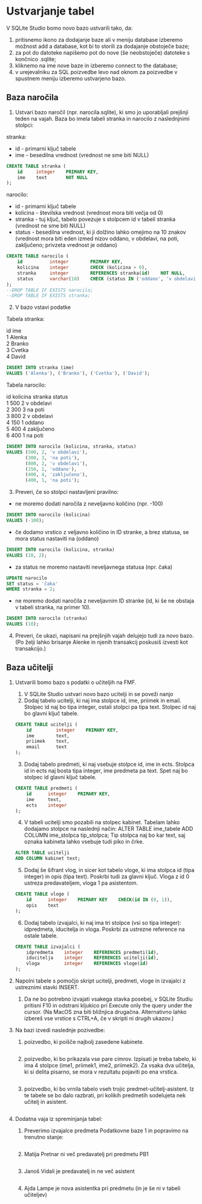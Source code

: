 # Ustvarjanje tabel

V SQLite Studio bomo novo bazo ustvarili tako, da:
1. pritisnemo ikono za dodajanje baze ali v meniju database izberemo možnost add a database, kot bi to storili za dodajanje obstoječe baze;
2. za pot do datoteke napišemo pot do nove (še neobstoječe) datoteke s končnico .sqlite;
3. kliknemo na ime nove baze in izberemo connect to the database;
4. v urejevalniku za SQL poizvedbe levo nad oknom za poizvedbe v spustnem meniju izberemo ustvarjeno bazo.

## Baza naročila
1. Ustvari bazo naročil (npr. narocila.sqlite), ki smo jo uporabljali prejšnji teden na vajah. Baza bo imela tabeli stranka in narocilo z naslednjnimi stolpci:

stranka:
* id - primarni ključ tabele
* ime - besedilna vrednost (vrednost ne sme biti NULL)

```sql
CREATE TABLE stranka (
    id     integer    PRIMARY KEY,
    ime    text       NOT NULL   
);
```

narocilo:
* id - primarni ključ tabele
* kolicina - številska vrednost (vrednost mora biti večja od 0)
* stranka - tuj ključ, tabelo povezuje s stolpcem id v tabeli stranka (vrednost ne sme biti NULL)
* status - besedilna vrednost, ki ji dolžino lahko omejimo na 10 znakov (vrednost mora biti eden izmed nizov oddano, v obdelavi, na poti, zaključeno; privzeta vrednost je oddano)

```sql
CREATE TABLE narocilo (
    id          integer        PRIMARY KEY, 
    kolicina    integer        CHECK (kolicina > 0), 
    stranka     integer        REFERENCES stranka(id)    NOT NULL, 
    status      varchar(10)    CHECK (status IN ('oddano', 'v obdelavi', 'na poti', 'zaključeno')) DEFAULT 'oddano'
);
--DROP TABLE IF EXISTS narocilo;
--DROP TABLE IF EXISTS stranka;
```

2. V bazo vstavi podatke  
  
Tabela stranka:  
  
id	ime\
1	Alenka\
2	Branko\
3	Cvetka\
4	David

```sql
INSERT INTO stranka (ime)
VALUES ('Alenka'), ('Branko'), ('Cvetka'), ('David');
```

Tabela narocilo:  
  
id	kolicina	stranka	status\
1	500	        2	    v obdelavi\
2	300	        3	    na poti\
3	800	        2	    v obdelavi\
4	150	        1	    oddano\
5	400	        4	    zaključeno\
6	400	        1	    na poti

```sql
INSERT INTO narocilo (kolicina, stranka, status)
VALUES (500, 2, 'v obdelavi'), 
       (300, 3, 'na poti'), 
       (800, 2, 'v obdelavi'), 
       (150, 1, 'oddano'), 
       (400, 4, 'zaključeno'), 
       (400, 1, 'na poti');
```

3. Preveri, če so stolpci nastavljeni pravilno:  
* ne moremo dodati naročila z neveljavno količino (npr. -100)
```sql
INSERT INTO narocilo (kolicina)
VALUES (-100);
```
* če dodamo vrstico z veljavno količino in ID stranke, a brez statusa, se mora status nastaviti na (oddano)
```sql
INSERT INTO narocilo (kolicina, stranka)
VALUES (10, 2);
```
* za status ne moremo nastaviti neveljavnega statusa (npr. čaka)
```sql
UPDATE narocilo
SET status = 'čaka'
WHERE stranka = 2;
```
* ne moremo dodati naročila z neveljavnim ID stranke (id, ki še ne obstaja v tabeli stranka, na primer 10).
```sql
INSERT INTO narocilo (stranka)
VALUES (10);
```
  
4. Preveri, če ukazi, napisani na prejšnjih vajah delujejo tudi za novo bazo. (Po želji lahko brisanje Alenke in njenih transakcij poskusiš izvesti kot transakcijo.)

## Baza učitelji

1. Ustvarili bomo bazo s podatki o učiteljih na FMF.
    1. V SQLite Studio ustvari novo bazo ucitelji in se poveži nanjo
    2. Dodaj tabelo ucitelji, ki naj ima stolpce id, ime, priimek in email. Stolpec id naj bo tipa integer, ostali stolpci pa tipa text. Stolpec id naj bo glavni ključ tabele.
    ```sql
    CREATE TABLE ucitelji (
        id         integer    PRIMARY KEY,
        ime        text,
        priimek    text,
        email      text
    );
    ```
    3. Dodaj tabelo predmeti, ki naj vsebuje stolpce id, ime in ects. Stolpca id in ects naj bosta tipa integer, ime predmeta pa text. Spet naj bo stolpec id glavni ključ tabele.
    ```sql
    CREATE TABLE predmeti (
        id      integer    PRIMARY KEY,
        ime     text,
        ects    integer
    );
    ```
    4. V tabeli ucitelji smo pozabili na stolpec kabinet. Tabelam lahko dodajamo stolpce na naslednji način: ALTER TABLE ime_tabele ADD COLUMN ime_stolpca tip_stolpca; Tip stolpca naj bo kar text, saj oznaka kabineta lahko vsebuje tudi piko in črke.
    ```sql
    ALTER TABLE ucitelji
    ADD COLUMN kabinet text;
    ```
    5. Dodaj še šifrant vlog, in sicer kot tabelo vloge, ki ima stolpca id (tipa integer) in opis (tipa text). Poskrbi tudi za glavni ključ. Vloga z id 0 ustreza predavateljem, vloga 1 pa asistentom.
    ```sql
    CREATE TABLE vloge (
        id      integer    PRIMARY KEY    CHECK(id IN (0, 1)),
        opis    text
    );
    ```
    6. Dodaj tabelo izvajalci, ki naj ima tri stolpce (vsi so tipa integer): idpredmeta, iducitelja in vloga. Poskrbi za ustrezne reference na ostale tabele.
    ```sql
    CREATE TABLE izvajalci (
        idpredmeta    integer    REFERENCES predmeti(id),
        iducitelja    integer    REFERENCES ucitelji(id),
        vloga         integer    REFERENCES vloge(id)
    );
    ```

2. Napolni tabele s pomočjo skript ucitelji, predmeti, vloge in izvajalci z ustreznimi stavki INSERT.

    1. Da ne bo potrebno izvajati vsakega stavka posebej, v SQLite Studiu pritisni F10 in odstrani kljukico pri Execute only the query under the cursor. (Na MacOS zna biti bližnjica drugačna. Alternativno lahko izbereš vse vrstice s CTRL+A, če v skripti ni drugih ukazov.)

3. Na bazi izvedi naslednje pozivedbe:

    1. poizvedbo, ki poišče najbolj zasedene kabinete.
    ```sql

    ```
    2. poizvedbo, ki bo prikazala vse pare cimrov. Izpisati je treba tabelo, ki ima 4 stolpce (ime1, priimek1, ime2, priimek2). Za vsaka dva učitelja, ki si delita pisarno, se mora v rezultatu pojaviti po ena vrstica.
    ```sql

    ```
    3. poizvedbo, ki bo vrnila tabelo vseh trojic predmet-učitelj-asistent. Iz te tabele se bo dalo razbrati, pri kolikih predmetih sodelujeta nek učitelj in asistent.
    ```sql

    ```
4. Dodatna vaja iz spreminjanja tabel:
    1. Preverimo izvajalce predmeta Podatkovne baze 1 in popravimo na trenutno stanje:
    ```sql

    ```
    2. Matija Pretnar ni več predavatelj pri predmetu PB1
    ```sql

    ```
    3. Janoš Vidali je predavatelj in ne več asistent
    ```sql

    ```
    4. Ajda Lampe je nova asistentka pri predmetu (in je še ni v tabeli učiteljev)
    ```sql

    ```
